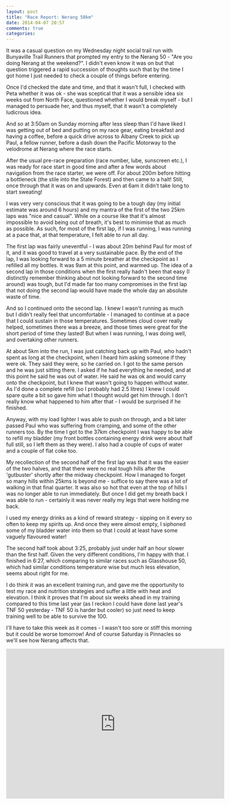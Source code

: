 ```yaml
---
layout: post
title: "Race Report: Nerang 50km"
date: 2014-04-07 20:57
comments: true
categories: 
---
```

It was a casual question on my Wednesday night social trail run with 
Bunyaville Trail Runners that prompted my entry to the Nerang 50 - 
"Are you doing Nerang at the weekend?". I didn't even know it was on
but that question triggered a rapid succession of thoughts such
that by the time I got home I just needed to check a couple of things
before entering.

Once I'd checked the date and time, and that it wasn't full, I checked
with Peta whether it was ok - she was sceptical that it was a sensible
idea six weeks out from North Face, questioned whether I would break
myself - but I managed to persuade her, and thus myself, that it wasn't
a completely ludicrous idea.

And so at 3:50am on Sunday morning after less sleep than I'd have liked
I was getting out of bed and putting on my race gear, eating breakfast
and having a coffee, before a quick drive across to Albany Creek to pick
up Paul, a fellow runner, before a dash down the Pacific Motorway to the
velodrome at Nerang where the race starts.

After the usual pre-race preparation (race number, lube, sunscreen etc.),
I was ready for race start in good
time and after a few words about navigation from the race starter, we
were off. For about 200m before hitting a bottleneck (the stile into
the State Forest) and then came to a halt! Still, once through that
it was on and upwards. Even at 6am it didn't take long to start 
sweating!

I was very very conscious that it was going to be a tough day (my 
initial estimate was around 6 hours) and my mantra of the first of the
two 25km laps was "nice and casual". While on a course like that it's
almost impossible to avoid being out of breath, it's best to minimise
that as much as possible. As such, for most of the first lap, if I was
running, I was running at a pace that, at that temperature, I felt able
to run all day. 

The first lap was fairly uneventful - I was about 20m behind Paul for
most of it, and it was good to travel at a very sustainable pace. By
the end of the lap, I was looking forward to a 5 minute breather at 
the checkpoint as I refilled all my bottles. It was 9am at this point, and
warmed up. The idea of a second lap in those conditions when the first
really hadn't been that easy (I distinctly remember thinking about not
looking forward to the second time around) was tough, but I'd made far
too many compromises in the first lap that not doing the second lap
would have made the whole day an absolute waste of time.

And so I continued onto the second lap. I knew I wasn't running as much
but I didn't really feel that uncomfortable - I managed to continue at
a pace that I could sustain in those temperatures. Sometimes cloud cover
really helped, sometimes there was a breeze, and those times were great
for the short period of time they lasted! But when I was running, I was
doing well, and overtaking other runners.

At about 5km into the run, I was just catching back up with Paul, who
hadn't spent as long at the checkpoint, when I heard him asking someone
if they were ok. They said they were, so he carried on. I got to the 
same person and he was just sitting there. I asked if he had everything
he needed, and at this point he said he was out of water. He said he was
ok and would carry onto the checkpoint, but I knew that wasn't going
to happen without water. As I'd done a complete refill (so I probably
had 2.5 litres) I knew I could spare quite a bit so gave him what I thought
would get him through. I don't really know what happened to him after
that - I would be surprised if he finished.

Anyway, with my load lighter I was able to push on through, and
a bit later passed Paul who was suffering from cramping, and
some of the other runners too. By
the time I got to the 37km checkpoint I was happy to be able to refill
my bladder (my front bottles containing energy drink were about half
full still, so I left them as they were). I also had a couple of cups of
water and a couple of flat coke too. 

My recollection of the second half of the first lap was that it was
the easier of the two halves, and that there were no real tough hills
after the 'gutbuster' shortly after the midway checkpoint. How I managed
to forget so many hills within 25kms is beyond me - suffice to say there
was a lot of walking in that final quarter. It was also so hot that 
even at the top of hills I was no longer able to run immediately. But
once I did get my breath back I was able to run - certainly it was never
really my legs that were holding me back. 

I used my energy drinks as a kind of reward strategy - sipping on it every
so often to keep my spirits up. And once they were almost empty, I siphoned
some of my bladder water into them so that I could at least have some 
vaguely flavoured water! 

The second half took about 3:25, probably just under half an hour slower
than the first half. Given the very different conditions, I'm happy with
that. I finished in 6:27, which comparing to similar races such as 
Glasshouse 50, which had similar conditions temperature wise but much 
less elevation, seems about right for me. 

I do think it was an excellent training run, and gave me the opportunity
to test my race and nutrition strategies and suffer a little with heat
and elevation. I think it proves that I'm about six weeks ahead in my
training compared to this time last year (as I reckon I could have done
last year's TNF 50 yesterday - TNF 50 is harder but cooler) 
so just need to keep training well to be able to survive the 100. 

I'll have to take this week as it comes - I wasn't too sore or stiff this
morning but it could be worse tomorrow! And of course Saturday is Pinnacles
so we'll see how Nerang affects that.

<div><iframe height='405' width='590' frameborder='0' allowtransparency='true' scrolling='no' src='http://www.strava.com/activities/127344544/embed/626693226912dc9f451c0eaacf9a7e154338bf1f'></iframe></div>
